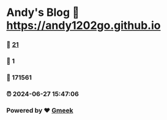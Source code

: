 # Andy's Blog :link: https://andy1202go.github.io 
### :page_facing_up: [21](https://andy1202go.github.io/tag.html) 
### :speech_balloon: 1 
### :hibiscus: 171561 
### :alarm_clock: 2024-06-27 15:47:06 
### Powered by :heart: [Gmeek](https://github.com/Meekdai/Gmeek)
